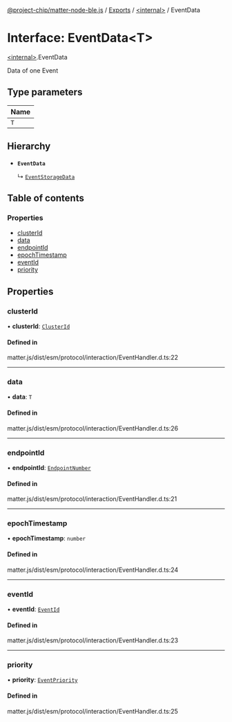 [@project-chip/matter-node-ble.js](../README.md) / [Exports](../modules.md) / [\<internal\>](../modules/internal_.md) / EventData

# Interface: EventData\<T\>

[\<internal\>](../modules/internal_.md).EventData

Data of one Event

## Type parameters

| Name |
| :------ |
| `T` |

## Hierarchy

- **`EventData`**

  ↳ [`EventStorageData`](internal_.EventStorageData.md)

## Table of contents

### Properties

- [clusterId](internal_.EventData.md#clusterid)
- [data](internal_.EventData.md#data)
- [endpointId](internal_.EventData.md#endpointid)
- [epochTimestamp](internal_.EventData.md#epochtimestamp)
- [eventId](internal_.EventData.md#eventid)
- [priority](internal_.EventData.md#priority)

## Properties

### clusterId

• **clusterId**: [`ClusterId`](../modules/internal_.md#clusterid)

#### Defined in

matter.js/dist/esm/protocol/interaction/EventHandler.d.ts:22

___

### data

• **data**: `T`

#### Defined in

matter.js/dist/esm/protocol/interaction/EventHandler.d.ts:26

___

### endpointId

• **endpointId**: [`EndpointNumber`](../modules/internal_.md#endpointnumber)

#### Defined in

matter.js/dist/esm/protocol/interaction/EventHandler.d.ts:21

___

### epochTimestamp

• **epochTimestamp**: `number`

#### Defined in

matter.js/dist/esm/protocol/interaction/EventHandler.d.ts:24

___

### eventId

• **eventId**: [`EventId`](../modules/internal_.md#eventid)

#### Defined in

matter.js/dist/esm/protocol/interaction/EventHandler.d.ts:23

___

### priority

• **priority**: [`EventPriority`](../enums/internal_.EventPriority.md)

#### Defined in

matter.js/dist/esm/protocol/interaction/EventHandler.d.ts:25
